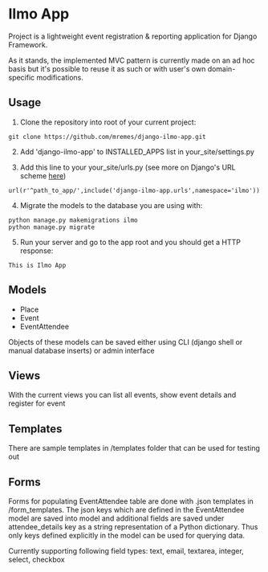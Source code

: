 # Ilmo App
Project is a lightweight event registration & reporting application for Django Framework.

As it stands, the implemented MVC pattern is currently made on an ad hoc basis but it's possible to reuse it as such or with user's own domain-specific modifications.

## Usage
1) Clone the repository into root of your current project:
```
git clone https://github.com/mremes/django-ilmo-app.git
```

2) Add 'django-ilmo-app' to INSTALLED_APPS list in your_site/settings.py

3) Add this line to your your_site/urls.py (see more on Django's URL scheme [here](https://docs.djangoproject.com/ja/1.9/topics/http/urls/))
```
url(r'^path_to_app/',include('django-ilmo-app.urls',namespace='ilmo'))
```

4) Migrate the models to the database you are using with:
```
python manage.py makemigrations ilmo
python manage.py migrate
```

5) Run your server and go to the app root and you should get a HTTP response:
```
This is Ilmo App
```

## Models
- Place
- Event
- EventAttendee

Objects of these models can be saved either using CLI (django shell or manual database inserts) or admin interface

## Views
With the current views you can list all events, show event details and register for event

## Templates
There are sample templates in /templates folder that can be used for testing out

## Forms
Forms for populating EventAttendee table are done with .json templates in /form_templates. The json keys which are defined in the EventAttendee model are saved into model and additional fields are saved under attendee_details key as a string representation of a Python dictionary. Thus only keys defined explicitly in the model can be used for querying data.

Currently supporting following field types: text, email, textarea, integer, select, checkbox
